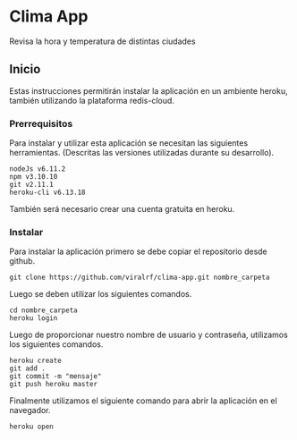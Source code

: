 # Clima App

Revisa la hora y temperatura de distintas ciudades

## Inicio

Estas instrucciones permitirán instalar la aplicación en un ambiente heroku, también utilizando la plataforma redis-cloud.

### Prerrequisitos

Para instalar y utilizar esta aplicación se necesitan las siguientes herramientas.
(Descritas las versiones utilizadas durante su desarrollo).

```
nodeJs v6.11.2
npm v3.10.10
git v2.11.1
heroku-cli v6.13.18

```

También será necesario crear una cuenta gratuita en heroku.

### Instalar

Para instalar la aplicación primero se debe copiar el repositorio desde github.

```
git clone https://github.com/viralrf/clima-app.git nombre_carpeta
```

Luego se deben utilizar los siguientes comandos.

```
cd nombre_carpeta
heroku login

```

Luego de proporcionar nuestro nombre de usuario y contraseña, utilizamos los siguientes comandos.

```
heroku create
git add .
git commit -m "mensaje"
git push heroku master

```

Finalmente utilizamos el siguiente comando para abrir la aplicación en el navegador.

```
heroku open

```
